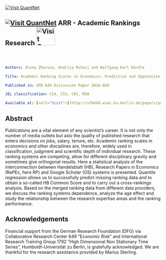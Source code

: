 
[<img src="https://github.com/QuantLet/Styleguide-and-Validation-procedure/blob/master/pictures/banner.png" alt="Visit QuantNet">](http://quantlet.de/index.php?p=info)

## [<img src="https://github.com/QuantLet/Styleguide-and-Validation-procedure/blob/master/pictures/qloqo.png" alt="Visit QuantNet">](http://quantlet.de/) **ARR - Academic Rankings Research** [<img src="https://github.com/QuantLet/Styleguide-and-Validation-procedure/blob/master/pictures/QN2.png" width="60" alt="Visit QuantNet 2.0">](http://quantlet.de/d3/ia)


```yaml



Authors: Alona Zharova, Andrija Mihoci and Wolfgang Karl Härdle

Title: Academic Ranking Scales in Economics: Prediction and Imputation

Published in: SFB 649 Discussion Paper 2016-020

JEL classification: C14, C53, C81, M10

Available at: [<alt="Visit">](http://sfb649.wiwi.hu-berlin.de/papers/pdf/SFB649DP2016-020.pdf)


```

## Abstract

Publications are a vital element of any scientist’s career. It is not only the number of media
outlets but aslo the quality of published research that enters decisions on jobs, salary,
tenure, etc. Academic ranking scales in economics and other disciplines are, therefore,
widely used in classification, judgment and scientific depth of individual research. These
ranking systems are competing, allow for different disciplinary gravity and sometimes give
orthogonal results. Here a statistical analysis of the interconnection between Handelsblatt
(HB), Research Papers in Economics (RePEc, here RP) and Google Scholar (GS) systems
is presented. Quantile regression allows us to successfully predict missing ranking data
and to obtain a so-called HB Common Score and to carry out a cross-rankings analysis.
Based on the merged ranking data from different data providers, we discuss the ranking
systems dependence, analyze the age effect and study the relationship between the research
expertise areas and the ranking performance.

## Acknowledgements

Financial support from the German Research Foundation (DFG) via Collaborative Research Center
649 ”Economic Risk” and International Research Training Group 1792 ”High Dimensional Non Stationary
Time Series”, Humboldt-Universität zu Berlin, is gratefully acknowledged. We are thankful for the
research assistance provided by Marius Sterling.


```
